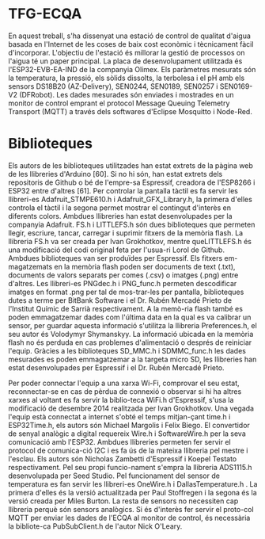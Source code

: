 # TFG-ECQA
En aquest treball, s'ha dissenyat una estació de control de qualitat d'aigua basada en l'Internet de les coses de baix cost econòmic i tècnicament fàcil d'incorporar. L'objectiu de l'estació és millorar la gestió de processos on l'aigua té un paper principal. La placa de desenvolupament utilitzada és l'ESP32-EVB-EA-IND de la companyia Olimex. Els paràmetres mesurats són la temperatura, la pressió, els sòlids dissolts, la terbolesa i el pH amb els sensors DS18B20 (AZ-Delivery), SEN0244, SEN0189, SEN0257 i SEN0169-V2 (DFRobot). Les dades mesurades són enviades i mostrades en un monitor de control emprant el protocol Message Queuing Telemetry Transport (MQTT) a través dels softwares d'Eclipse Mosquitto i Node-Red.

# Biblioteques
Els autors de les biblioteques utilitzades han estat extrets de la pàgina web de les llibreries d'Arduino [60]. Si no hi són, han estat extrets dels repositoris de Github o bé de l'empre-sa Espressif, creadora de l'ESP8266 i ESP32 entre d'altres [61].
Per controlar la pantalla tàctil es fa servir les llibreri-es Adafruit_STMPE610.h i Adafruit_GFX_Library.h, la primera d'elles controla el tàctil i la segona permet mostrar el contingut d'interès en diferents colors. Ambdues llibreries han estat desenvolupades per la companyia Adafruit.
FS.h i LITTLEFS.h són dues biblioteques que permeten llegir, escriure, tancar, carregar i suprimir fitxers de la memòria flash. La llibreria FS.h va ser creada per Ivan Grokhotkov, mentre queLITTLEFS.h és una modificació del codi original feta per l'usua-ri Lorol de Github. Ambdues biblioteques van ser produïdes per Espressif. Els fitxers em-magatzemats en la memòria flash poden ser documents de text (.txt), documents de valors separats per comes (.csv) o imatges (.png) entre d'altres. Les llibreri-es PNGdec.h i PNG_func.h permeten descodificar imatges en format .png per tal de mos-trar-les per pantalla, biblioteques dutes a terme per BitBank Software i el Dr. Rubén Mercadé Prieto de l'Institut Químic de Sarrià respectivament. A la memò-ria flash també es poden emmagatzemar dades com l'última data en la qual es va calibrar un sensor, per guardar aquesta informació s'utilitza la llibreria Preferences.h, el seu autor és Volodymyr Shymanskyy. La informació ubicada en la memòria flash no és perduda en cas problemes d'alimentació o després de reiniciar l'equip.
Gràcies a les biblioteques SD_MMC.h i SDMMC_func.h les dades mesurades es poden emmagatzemar a la targeta micro SD, les llibreries han estat desenvolupades per Espressif i el Dr. Rubén Mercadé Prieto.

Per poder connectar l'equip a una xarxa Wi-Fi, comprovar el seu estat, reconnectar-se en cas de pèrdua de connexió o observar si hi ha altres xarxes al voltant es fa servir la biblio-teca WiFi.h d'Espressif, s'usa la modificació de desembre 2014 realitzada per Ivan Grokhotkov.
Una vegada l'equip està connectat a internet s'obté el temps mitjan-çant time.h i ESP32Time.h, els autors són Michael Margolis i Felix Biego.
El convertidor de senyal analògic a digital requereix Wire.h i SoftwareWire.h per la seva comunicació amb l'ESP32. Ambdues llibreries permeten fer servir el protocol de comunica-ció I2C i es fa ús de la mateixa llibreria pel mestre i l'esclau. Els autors són Nicholas Zambetti d'Espressif i Koepel Testato respectivament. Pel seu propi funcio-nament s'empra la llibreria ADS1115.h desenvolupada per Seed Studio.
Pel funcionament del sensor de temperatura es fan servir les llibreri-es OneWire.h i DallasTemperature.h . La primera d'elles és la versió actualitzada per Paul Stoffregen i la segona és la versió creada per Miles Burton. La resta de sensors no necessiten cap llibreria perquè són sensors analògics. Si és d'interès fer servir el proto-col MQTT per enviar les dades de l'ECQA al monitor de control, és necessària la bibliote-ca PubSubClient.h de l'autor Nick O'Leary.
